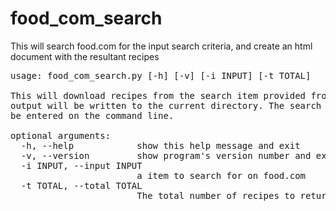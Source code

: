 # food_com_search
This will search food.com for the input search criteria, and create an html document with the resultant recipes
<pre>
usage: food_com_search.py [-h] [-v] [-i INPUT] [-t TOTAL]

This will download recipes from the search item provided from food.com. The
output will be written to the current directory. The search item is reqired to
be entered on the command line.

optional arguments:
  -h, --help            show this help message and exit
  -v, --version         show program's version number and exit
  -i INPUT, --input INPUT
                        a item to search for on food.com
  -t TOTAL, --total TOTAL
                        The total number of recipes to return
</pre>
